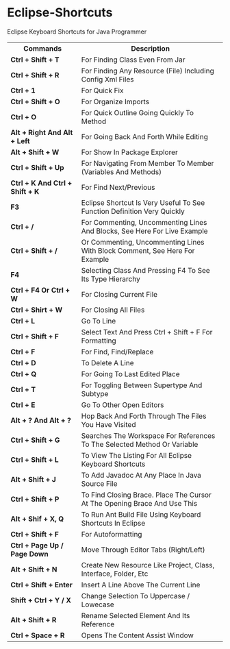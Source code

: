 # Eclipse-Shortcuts
Eclipse Keyboard Shortcuts for Java Programmer

<table>
  <tbody>
	<tr>
	<th>Commands</th>
	<th>Description</th>
	</tr>
	<tr><td><strong>Ctrl + Shift + T</strong></td><td>For Finding Class Even From Jar</td></tr>
	<tr><td><strong>Ctrl + Shift + R</strong></td><td>For Finding Any Resource (File) Including Config Xml Files</td></tr>
	<tr><td><strong>Ctrl + 1</strong></td><td>For Quick Fix</td></tr>
	<tr><td><strong>Ctrl + Shift + O</strong></td><td>For Organize Imports</td></tr>
	<tr><td><strong>Ctrl + O</strong></td><td>For Quick Outline Going Quickly To Method</td></tr>
	<tr><td><strong>Alt + Right And Alt + Left</strong></td><td>For Going Back And Forth While Editing</td></tr>
	<tr><td><strong>Alt + Shift + W</strong></td><td>For Show In Package Explorer</td></tr>
	<tr><td><strong>Ctrl + Shift + Up</strong></td><td>For Navigating From Member To Member (Variables And Methods)</td></tr>
	<tr><td><strong>Ctrl + K And Ctrl + Shift + K</strong></td><td>For Find Next/Previous</td></tr>
	<tr><td><strong>F3</strong></td><td>Eclipse Shortcut Is Very Useful To See Function Definition Very Quickly</td></tr>
	<tr><td><strong>Ctrl + /</strong></td><td>For Commenting, Uncommenting Lines And Blocks, See Here For Live Example</td></tr>
	<tr><td><strong>Ctrl + Shift + /</strong></td><td>Or Commenting, Uncommenting Lines With Block Comment, See Here For Example</td></tr>
	<tr><td><strong>F4</strong></td><td>Selecting Class And Pressing F4 To See Its Type Hierarchy</td></tr>
	<tr><td><strong>Ctrl + F4 Or Ctrl + W</strong></td><td>For Closing Current File</td></tr>
	<tr><td><strong>Ctrl + Shirt + W</strong></td><td>For Closing All Files</td></tr>
	<tr><td><strong>Ctrl + L</strong></td><td>Go To Line</td></tr>
	<tr><td><strong>Ctrl + Shift + F</strong></td><td>Select Text And Press Ctrl + Shift + F For Formatting</td></tr>
	<tr><td><strong>Ctrl + F</strong></td><td>For Find, Find/Replace</td></tr>
	<tr><td><strong>Ctrl + D</strong></td><td>To Delete A Line</td></tr>
	<tr><td><strong>Ctrl + Q</strong></td><td>For Going To Last Edited Place</td></tr>
	<tr><td><strong>Ctrl + T</strong></td><td>For Toggling Between Supertype And Subtype</td></tr>
	<tr><td><strong>Ctrl + E</strong></td><td>Go To Other Open Editors</td></tr>
	<tr><td><strong>Alt + ? And Alt + ?</strong></td><td>Hop Back And Forth Through The Files You Have Visited</td></tr>
	<tr><td><strong>Ctrl + Shift + G</strong></td><td>Searches The Workspace For References To The Selected Method Or Variable</td></tr>
	<tr><td><strong>Ctrl + Shift + L</strong></td><td>To View The Listing For All Eclipse Keyboard Shortcuts</td></tr>
	<tr><td><strong>Alt + Shift + J</strong></td><td>To Add Javadoc At Any Place In Java Source File</td></tr>
	<tr><td><strong>Ctrl + Shift + P</strong></td><td>To Find Closing Brace. Place The Cursor At The Opening Brace And Use This</td></tr>
	<tr><td><strong>Alt + Shif + X, Q</strong></td><td>To Run Ant Build File Using Keyboard Shortcuts In Eclipse</td></tr>
	<tr><td><strong>Ctrl + Shift + F</strong></td><td>For Autoformatting</td></tr>
	<tr><td><strong>Ctrl + Page Up / Page Down</strong></td><td>Move Through Editor Tabs (Right/Left)</td></tr>
	<tr><td><strong>Alt + Shift + N</strong></td><td>Create New Resource Like Project, Class, Interface, Folder, Etc</td></tr>
	<tr><td><strong>Ctrl + Shift + Enter</strong></td><td>Insert A Line Above The Current Line</td></tr>
	<tr><td><strong>Shift + Ctrl + Y / X</strong></td><td>Change Selection To Uppercase / Lowecase</td></tr>
	<tr><td><strong>Alt + Shift + R</strong></td><td>Rename Selected Element And Its Reference</td></tr>
	<tr><td><strong>Ctrl + Space + R</strong></td><td>Opens The Content Assist Window</td></tr>	
  </tbody>
</table>
